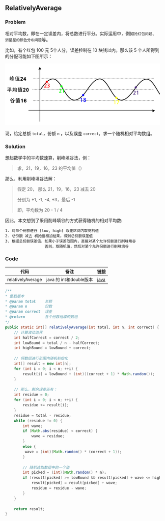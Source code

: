 ## RelativelyAverage

### Problem 

相对平均数，即在一定误差内，将总数进行平分。实际运用中，例如`抢红包问题`、`消星星的颜色分布问题`等。

比如，有个红包 100 元 5个人分，误差控制在 10 块钱以内。那么该 5 个人所得到的分配可能如下图所示：

![](imgs/wave.gif)



现，给定总额 `total`，份额 `n` ，以及误差 `correct`，求一个随机相对平均数组。

### Solution

想起数学中的平均数速算，削峰填谷法，例：

> 求，21，19，16，23 的平均值（）

那么，利用削峰填谷法解：

> 假定 20， 那么 21，19，16，23 减去 20
>
> 分别为 +1, -1, -4, +3，最后 -1
>
> 即，平均数为 20 - 1 / 4

因此，本文想到了采用削峰填谷的方式获得随机的相对平均数:

```
1. 对每个份额进行 [low, high] 误差区间内取随机值
2. 总份额 减去 初始值相加结果，得到总份额误差值
3. 根据总份额误差值，如果小于误差范围内，直接对某个允许份额进行削峰填谷
				  否则，取随机值，然后对某个允许份额进行削峰填谷
```

### Code

| 代码              | 备注                    | 链接                           |
| ----------------- | ----------------------- | ------------------------------ |
| relativelyAverage | java 的 int和double版本 | [java](relativelyAverage.java) |

```java
/**
* 整数版本
* @param total    总额
* @param n        份数
* @param correct  误差
* @return         各个份数组成的数组
*/
public static int[] relativelyAverage(int total, int n, int correct) {
    // 计算波动边界
    int halfCorrect = correct / 2;
    int lowBound = total / n - halfCorrect;
    int highBound = lowBound + correct;

    // 将数组进行范围内随机初始化
    int[] result = new int[n];
    for (int i = 0; i < n; ++i) {
    	result[i] = lowBound + (int)((correct + 1) * Math.random());
    }

    // 那么，剩余误差还有：
    int residue = 0;
    for (int i = 0; i < n; ++i) {
    	residue += result[i];
    }
    residue = total - residue;
    while (residue != 0) {
        int wave;
        if (Math.abs(residue) < correct) {
            wave = residue;
        }
        else {
         wave = (int)(Math.random() * (correct + 1));
        }

        // 随机选取数组中的一个值
        int picked = (int)(Math.random() * n);
        if (result[picked] >= lowBound && result[picked] + wave <= highBound) {
            result[picked] = result[picked] + wave;
            residue = residue - wave;
        }
    }

    return result;
}
```

